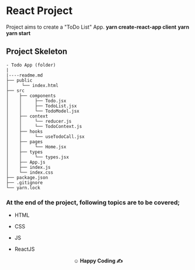# React Project

Project aims to create a "ToDo List" App.
__yarn create-react-app client__
__yarn__
__yarn start__

## Project Skeleton

```
- Todo App (folder)
|
|----readme.md        
├── public
│     └── index.html
├── src
│    ├── components
│    │     ├── Todo.jsx
│    │     ├── TodoList.jsx
│    │     └── TodoModel.jsx
│    ├── context
│    │     └── reducer.js
│    │     └── TodoContext.js
│    ├── hooks
│    │     └── useTodoCall.jsx
│    ├── pages
│    │     └── Home.jsx
│    ├── types
│    │     └── types.jsx
│    ├── App.js
│    ├── index.js
│    └── index.css
├── package.json
├── .gitignore
└── yarn.lock
```

### At the end of the project, following topics are to be covered;

- HTML

- CSS

- JS

- ReactJS

**<p align="center">&#9786; Happy Coding &#9997;</p>**
